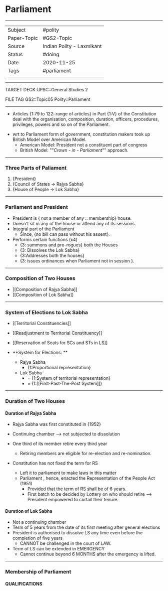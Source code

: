 # Parliament

***

|             |                           |
| ----------- | ------------------------- |
| Subject     | #polity                   |
| Paper-Topic | #GS2-Topic                |
| Source      | Indian Polity - Laxmikant |
| Status      | #doing                    |
| Date        | 2020-11-25                |
| Tags        | #parliament               |
|             |                           |

***

TARGET DECK
UPSC::General Studies 2

FILE TAG
GS2::Topic05 Polity::Parliament

***

*   Articles {1:79 to 122::range of articles} in Part {1:V} of the Constitution deal with the organisation, composition, duration, officers, procedures, privileges, powers and so on of the Parliament.

<!--ID: 1606267016636-->

*   wrt to Parliament form of government, constitution makers took up British Model over American Model.
    *   American Model: President not a constituent part of congress
    *   British Model: ""*Crown - in - Parliament*"" approach.

***

### Three Parts of Paliament

1.  {President}
2.  {Council of States -> Rajya Sabha}
3.  {House of People -> Lok Sabha}

<!--ID: 1606267016680-->

***

### Parliament and President

*   President is { not a member of any :: membership} house.
*   Doesn't sit in any of the house or attend any of its sessions.
*   Integral part of the Parliament
    *   Since, {no bill can pass without his assent}.
*   Performs certain functions (x4)
    *   {3: summons and pro-rogues} both the Houses
    *   {3: Dissolves the Lok Sabha}
    *   {3:Addresses both the houses}
    *   {3: issues ordinances when Parliament not in session }.

<!--ID: 1606267016715-->

***

### Composition of Two Houses
*   [[Composition of Rajya Sabha]]
*   [[Composition of Lok Sabha]]

---

### System of Elections to Lok Sabha
*   [[Territorial Constituencies]]

*   [[Readjustment to Territorial Constituency]]

*   [[Reservation of Seats for SCs and STs in LS]]

*   **System for Elections: **
    *   Rajya Sabha
        *   {1:Proportional representation}
    *   Lok Sabha
        -  = {1:System of territorial representation}
        -  = {1:[[First-Past-The-Post System]]}

<!--ID: 1606267016757-->

---

### Duration of Two Houses
#### Duration of Rajya Sabha

- Rajya Sabha was first constituted in {1952}

- Continuing chamber --> not subjected to dissolution
- One third of its member retire every third year
	-	Retiring members are eligible for re-election and re-nomination.
- Constitution has not fixed the term for RS
	- Left it to parliament to make laws in this matter
	- Parliament , hence, enacted the Representation of the People Act (1951)
		- Provided that the term of RS shall be of 6 years.
		- First batch to be decided by Lottery on who should retire --> President empowered to curtail their tenure.

#### Duration of Lok Sabha
- Not a continuing chamber
- Term of 5 years from the date of its first meeting after general elections
- President is authorised to dissolve LS any time even before the completion of five years
	- CANNOT be challenged in the court of LAW.
- Term of LS can be extended in EMERGENCY
	- Cannot continue beyond 6 MONTHS after the emergency is lifted.

---
### Membership of Parliament

#### QUALIFICATIONS

